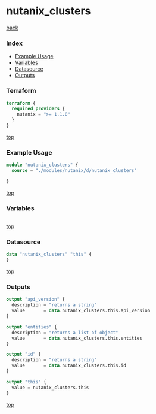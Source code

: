 # nutanix_clusters

[back](../nutanix.md)

### Index

- [Example Usage](#example-usage)
- [Variables](#variables)
- [Datasource](#datasource)
- [Outputs](#outputs)

### Terraform

```terraform
terraform {
  required_providers {
    nutanix = ">= 1.1.0"
  }
}
```

[top](#index)

### Example Usage

```terraform
module "nutanix_clusters" {
  source = "./modules/nutanix/d/nutanix_clusters"

}
```

[top](#index)

### Variables

```terraform
```

[top](#index)

### Datasource

```terraform
data "nutanix_clusters" "this" {
}
```

[top](#index)

### Outputs

```terraform
output "api_version" {
  description = "returns a string"
  value       = data.nutanix_clusters.this.api_version
}

output "entities" {
  description = "returns a list of object"
  value       = data.nutanix_clusters.this.entities
}

output "id" {
  description = "returns a string"
  value       = data.nutanix_clusters.this.id
}

output "this" {
  value = nutanix_clusters.this
}
```

[top](#index)